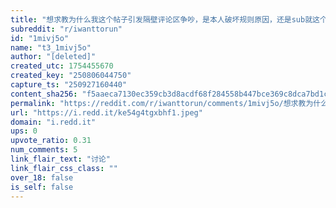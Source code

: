 ```yaml
---
title: "想求教为什么我这个帖子引发隔壁评论区争吵，是本人破坏规则原因，还是sub就这个尿性？如有合理理由是本人原因，愿虚心接受，因为第一次发帖。且发这个帖子只想获得异国更快适应信息，并不想线下结交任何人"
subreddit: "r/iwanttorun"
id: "1mivj5o"
name: "t3_1mivj5o"
author: "[deleted]"
created_utc: 1754455670
created_key: "250806044750"
capture_ts: "250927160440"
content_sha256: "f5aaeca7130ec359cb3d8acdf68f284558b447bce369c8dca7bd1c0fddc7f9d9"
permalink: "https://reddit.com/r/iwanttorun/comments/1mivj5o/想求教为什么我这个帖子引发隔壁评论区争吵是本人破坏规则原因还是sub就这个尿性如有合理理由是本人原因/"
url: "https://i.redd.it/ke54g4tgxbhf1.jpeg"
domain: "i.redd.it"
ups: 0
upvote_ratio: 0.31
num_comments: 5
link_flair_text: "讨论"
link_flair_css_class: ""
over_18: false
is_self: false
---
```


